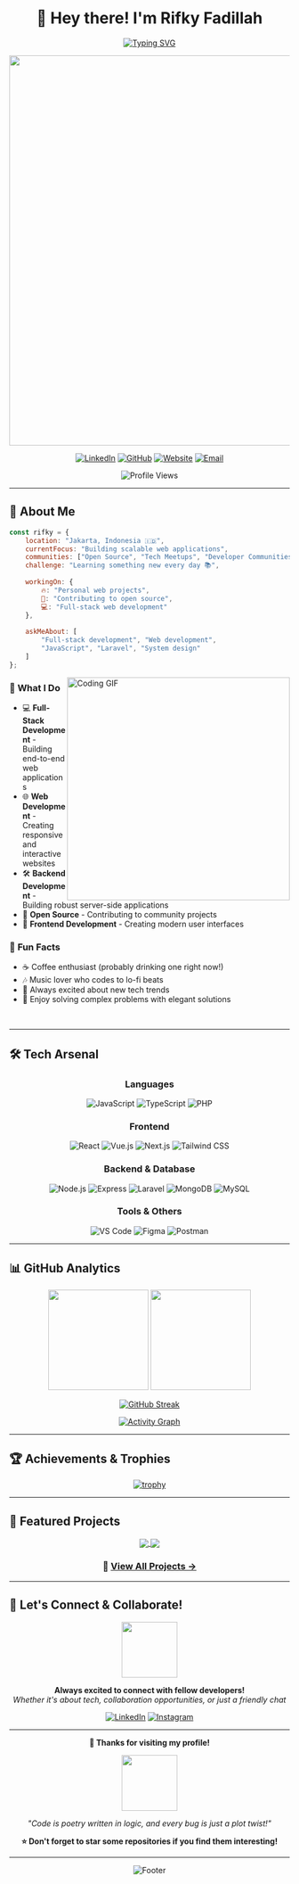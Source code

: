 # <div align="center">👋 Hey there! I'm **Rifky Fadillah**</div>

<div align="center">
  
[![Typing SVG](https://readme-typing-svg.herokuapp.com?font=Fira+Code&weight=500&size=28&pause=1000&color=00D8FF&center=true&vCenter=true&width=600&lines=Full+Stack+Developer+%F0%9F%9A%80;Web+Developer+%F0%9F%8C%90;Open+Source+Contributor+%F0%9F%8C%9F;Problem+Solver+%F0%9F%A7%A9)](https://git.io/typing-svg)

<img src="https://user-images.githubusercontent.com/74038190/212284100-561aa473-3905-4a80-b561-0d28506553ee.gif" width="700">

[![LinkedIn](https://img.shields.io/badge/-LinkedIn-0A66C2?style=for-the-badge&logo=linkedin&logoColor=white&labelColor=0A66C2)](https://www.linkedin.com/in/rifky-fadillah-a53523371/)
[![GitHub](https://img.shields.io/badge/-GitHub-181717?style=for-the-badge&logo=github&logoColor=white&labelColor=181717)](https://github.com/rifkyfadillah404)
[![Website](https://img.shields.io/badge/-Portfolio-FF5722?style=for-the-badge&logo=google-chrome&logoColor=white&labelColor=FF5722)](https://portofolio-web-steel.vercel.app/)
[![Email](https://img.shields.io/badge/-Email-D14836?style=for-the-badge&logo=gmail&logoColor=white&labelColor=D14836)](mailto:rifkyfadillah404@gmail.com)

![Profile Views](https://komarev.com/ghpvc/?username=rifkyfadillah404&color=00D8FF&style=for-the-badge&label=PROFILE+VIEWS)

</div>

---

## 🎯 **About Me**

```javascript
const rifky = {
    location: "Jakarta, Indonesia 🇮🇩",
    currentFocus: "Building scalable web applications",
    communities: ["Open Source", "Tech Meetups", "Developer Communities"],
    challenge: "Learning something new every day 📚",
    
    workingOn: {
        🔥: "Personal web projects",
        🌱: "Contributing to open source",
        💻: "Full-stack web development"
    },
    
    askMeAbout: [
        "Full-stack development", "Web development", 
        "JavaScript", "Laravel", "System design"
    ]
};
```

<img align="right" alt="Coding GIF" width="400" src="https://user-images.githubusercontent.com/74038190/229223263-cf2e4b07-2615-4f87-9c38-e37600f8381a.gif">

### 🚀 **What I Do**
- 💻 **Full-Stack Development** - Building end-to-end web applications
- 🌐 **Web Development** - Creating responsive and interactive websites  
- 🛠️ **Backend Development** - Building robust server-side applications
- 🤝 **Open Source** - Contributing to community projects
- 📱 **Frontend Development** - Creating modern user interfaces

### 🎵 **Fun Facts**
- ☕ Coffee enthusiast (probably drinking one right now!)
- 🎶 Music lover who codes to lo-fi beats
- 🌟 Always excited about new tech trends
- 🧩 Enjoy solving complex problems with elegant solutions

<br clear="both"/>

---

## 🛠️ **Tech Arsenal**

<div align="center">

### **Languages**
![JavaScript](https://img.shields.io/badge/-JavaScript-F7DF1E?style=for-the-badge&logo=javascript&logoColor=black)
![TypeScript](https://img.shields.io/badge/-TypeScript-3178C6?style=for-the-badge&logo=typescript&logoColor=white)
![PHP](https://img.shields.io/badge/-PHP-777BB4?style=for-the-badge&logo=php&logoColor=white)

### **Frontend**
![React](https://img.shields.io/badge/-React-61DAFB?style=for-the-badge&logo=react&logoColor=black)
![Vue.js](https://img.shields.io/badge/-Vue.js-4FC08D?style=for-the-badge&logo=vue.js&logoColor=white)
![Next.js](https://img.shields.io/badge/-Next.js-000000?style=for-the-badge&logo=next.js&logoColor=white)
![Tailwind CSS](https://img.shields.io/badge/-Tailwind_CSS-38B2AC?style=for-the-badge&logo=tailwind-css&logoColor=white)

### **Backend & Database**
![Node.js](https://img.shields.io/badge/-Node.js-339933?style=for-the-badge&logo=node.js&logoColor=white)
![Express](https://img.shields.io/badge/-Express-000000?style=for-the-badge&logo=express&logoColor=white)
![Laravel](https://img.shields.io/badge/-Laravel-FF2D20?style=for-the-badge&logo=laravel&logoColor=white)
![MongoDB](https://img.shields.io/badge/-MongoDB-47A248?style=for-the-badge&logo=mongodb&logoColor=white)
![MySQL](https://img.shields.io/badge/-MySQL-4479A1?style=for-the-badge&logo=mysql&logoColor=white)

### **Tools & Others**
![VS Code](https://img.shields.io/badge/-VS_Code-007ACC?style=for-the-badge&logo=visual-studio-code&logoColor=white)
![Figma](https://img.shields.io/badge/-Figma-F24E1E?style=for-the-badge&logo=figma&logoColor=white)
![Postman](https://img.shields.io/badge/-Postman-FF6C37?style=for-the-badge&logo=postman&logoColor=white)

</div>

---

## 📊 **GitHub Analytics**

<div align="center">
  
<img height="180em" src="https://github-readme-stats.vercel.app/api?username=rifkyfadillah404&show_icons=true&theme=tokyonight&include_all_commits=true&count_private=true&hide_border=true&bg_color=0D1117&title_color=00D8FF&icon_color=00D8FF&text_color=C9D1D9"/>
<img height="180em" src="https://github-readme-stats.vercel.app/api/top-langs/?username=rifkyfadillah404&layout=compact&langs_count=8&theme=tokyonight&hide_border=true&bg_color=0D1117&title_color=00D8FF&text_color=C9D1D9"/>

</div>

<div align="center">
  
[![GitHub Streak](https://streak-stats.demolab.com?user=rifkyfadillah404&theme=tokyonight&hide_border=true&background=0D1117&stroke=00D8FF&ring=00D8FF&fire=FF6B6B&currStreakNum=C9D1D9&sideNums=C9D1D9&currStreakLabel=00D8FF&sideLabels=C9D1D9&dates=C9D1D9)](https://git.io/streak-stats)

</div>

<div align="center">
  
[![Activity Graph](https://github-readme-activity-graph.vercel.app/graph?username=rifkyfadillah404&theme=tokyo-night&hide_border=true&bg_color=0D1117&color=00D8FF&line=00D8FF&point=C9D1D9)](https://github.com/ashutosh00710/github-readme-activity-graph)

</div>

---

## 🏆 **Achievements & Trophies**

<div align="center">
  
[![trophy](https://github-profile-trophy.vercel.app/?username=rifkyfadillah404&theme=algolia&no-frame=true&no-bg=true&margin-w=4&column=7)](https://github.com/ryo-ma/github-profile-trophy)

</div>

---

## 🌟 **Featured Projects**

<div align="center">

<a href="https://github.com/rifkyfadillah404/spp-sekolah">
  <img align="center" src="https://github-readme-stats.vercel.app/api/pin/?username=rifkyfadillah404&repo=spp-sekolah&theme=tokyonight&hide_border=true&bg_color=0D1117&title_color=00D8FF&icon_color=00D8FF&text_color=C9D1D9" />
</a>
<a href="https://github.com/rifkyfadillah404/sisfo-sarpas-fe">
  <img align="center" src="https://github-readme-stats.vercel.app/api/pin/?username=rifkyfadillah404&repo=sisfo-sarpas-fe&theme=tokyonight&hide_border=true&bg_color=0D1117&title_color=00D8FF&icon_color=00D8FF&text_color=C9D1D9" />
</a>

</div>

<div align="center">
  
### 🔗 **[View All Projects →](https://github.com/rifkyfadillah404?tab=repositories)**

</div>

---

## 🤝 **Let's Connect & Collaborate!**

<div align="center">

<img src="https://user-images.githubusercontent.com/74038190/212284087-bbe7e430-757e-4901-90bf-4cd2ce3e1852.gif" width="100">

**Always excited to connect with fellow developers!**  
*Whether it's about tech, collaboration opportunities, or just a friendly chat*

[![LinkedIn](https://img.shields.io/badge/-Connect_on_LinkedIn-0A66C2?style=for-the-badge&logo=linkedin&logoColor=white)](https://www.linkedin.com/in/rifky-fadillah-a53523371/)
[![Instagram](https://img.shields.io/badge/-Follow_on_Instagram-E4405F?style=for-the-badge&logo=instagram&logoColor=white)](https://instagram.com/mhmdrfkyfdillah)

</div>

---

<div align="center">

**💖 Thanks for visiting my profile!**

<img src="https://user-images.githubusercontent.com/74038190/213910845-af37a709-8995-40d6-be59-724526e3c3d7.gif" width="100">

*"Code is poetry written in logic, and every bug is just a plot twist!"*

**⭐ Don't forget to star some repositories if you find them interesting!**

</div>

---

<div align="center">
  
![Footer](https://capsule-render.vercel.app/api?type=waving&color=gradient&customColorList=6,11,20&height=150&section=footer&text=Happy%20Coding!&fontSize=50&fontColor=fff&animation=twinkling&fontAlignY=75)

</div>
